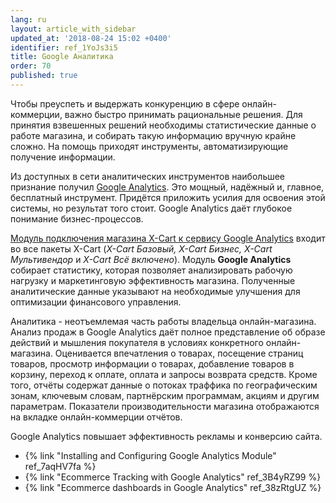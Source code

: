 ```yaml
---
lang: ru
layout: article_with_sidebar
updated_at: '2018-08-24 15:02 +0400'
identifier: ref_1YoJs3i5
title: Google Аналитика
order: 70
published: true
---
```

Чтобы преуспеть и выдержать конкуренцию в сфере онлайн-коммерции, важно быстро принимать рациональные решения. Для принятия взвешенных решений необходимы статистические данные о работе магазина, и собирать такую информацию вручную крайне сложно. На помощь приходят инструменты, автоматизирующие получение информации.

Из доступных в сети аналитических инструментов наибольшее признание получил [Google Analytics](https://analytics.google.com "Google Аналитика"). Это мощный, надёжный и, главное, бесплатный инструмент. Придётся приложить усилия для освоения этой системы, но результат того стоит. Google Analytics даёт глубокое понимание бизнес-процессов.

[Модуль подключения магазина X-Cart к сервису Google Analytics](https://market.x-cart.com/addons/google-analytics.html "Google Аналитика") входит во все пакеты X-Cart (_X-Cart Базовый, X-Cart Бизнес, X-Cart Мультивендор_ и _X-Cart Всё включено_). Модуль **Google Analytics** собирает статистику, которая позволяет анализировать рабочую нагрузку и маркетинговую эффективность магазина. Полученные аналитические данные указывают на необходимые улучшения для  оптимизации финансового управления.

Аналитика - неотъемлемая часть работы владельца онлайн-магазина. Анализ продаж в Google Analytics даёт полное представление об образе действий и мышления покупателя в условиях конкретного онлайн-магазина. Оценивается впечатления о товарах, посещение страниц товаров, просмотр информации о товарах, добавление товаров в корзину, переход к оплате, оплата и запросы возврата средств. Кроме того, отчёты содержат данные о потоках траффика по географическим зонам, ключевым словам, партнёрским программам, акциям и другим параметрам. Показатели производительности магазина отображаются на вкладке онлайн-коммерции отчётов. 

Google Analytics повышает эффективность рекламы и конверсию сайта.

*   {% link "Installing and Configuring  Google Analytics Module" ref_7aqHV7fa %}
*   {% link "Ecommerce Tracking with Google Analytics" ref_3B4yRZ99 %}
*   {% link "Ecommerce dashboards in Google Analytics" ref_38zRtgUZ %}
